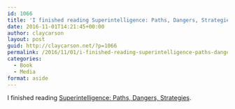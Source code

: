 ```yaml
---
id: 1066
title: 'I finished reading Superintelligence: Paths, Dangers, Strategies'
date: 2016-11-01T14:21:45+00:00
author: claycarson
layout: post
guid: http://claycarson.net/?p=1066
permalink: /2016/11/01/i-finished-reading-superintelligence-paths-dangers-strategies/
categories:
  - Book
  - Media
format: aside
---
```

I finished reading [Superintelligence: Paths, Dangers, Strategies](http://amazon.com/exec/obidos/ASIN/B00LOOCGB2/claycarson0c-20).<!--more-->